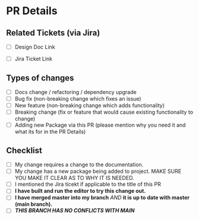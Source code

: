 # PR Details

<!--- Provide a general summary of your changes in the Title of this PR -->
<!--- Describe your changes in detail here -->

## Related Tickets (via Jira)

<!--- If suggesting a new feature or change, please discuss it in an issue first -->
<!--- If fixing a bug, there should be an issue describing it with steps to reproduce -->
<!--- Please link to the issues and tickets here: -->

<!--- ex: [LINK_GOES_HERE] Design Doc Link-->
- [ ] Design Doc Link
<!--- ex: [JIRA_30] Design Doc Link-->
- [ ] Jira Ticket Link

## Types of changes

<!--- What types of changes does your code introduce? Put an `x` in all the boxes that apply: -->

- [ ] Docs change / refactoring / dependency upgrade
- [ ] Bug fix (non-breaking change which fixes an issue)
- [ ] New feature (non-breaking change which adds functionality)
- [ ] Breaking change (fix or feature that would cause existing functionality to change)
- [ ] Adding new Package via this PR (please mention why you need it and what its for in the PR Details)

## Checklist

<!--- Go over all the following points, and put an `x` in all the boxes that apply. -->
<!--- If you're unsure about any of these, don't hesitate to ask.  -->

- [ ] My change requires a change to the documentation.
- [ ] My change has a new package being added to project. MAKE SURE YOU MAKE IT CLEAR AS TO WHY IT IS NEEDED.
- [ ] I mentioned the Jira ticekt if applicable to the title of this PR
- [ ] **I have built and run the editor to try this change out.**
- [ ] **I have merged master into my branch** *AND* **it is up to date with master (main branch).**
- [ ] ***THIS BRANCH HAS NO CONFLICTS WITH MAIN***
